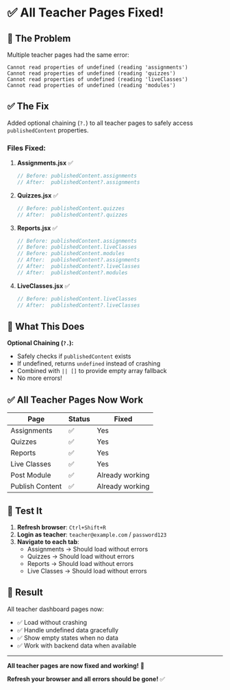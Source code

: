 # ✅ All Teacher Pages Fixed!

## 🐛 The Problem

Multiple teacher pages had the same error:
```
Cannot read properties of undefined (reading 'assignments')
Cannot read properties of undefined (reading 'quizzes')
Cannot read properties of undefined (reading 'liveClasses')
Cannot read properties of undefined (reading 'modules')
```

## ✅ The Fix

Added optional chaining (`?.`) to all teacher pages to safely access `publishedContent` properties.

### Files Fixed:

1. **Assignments.jsx** ✅
   ```javascript
   // Before: publishedContent.assignments
   // After:  publishedContent?.assignments
   ```

2. **Quizzes.jsx** ✅
   ```javascript
   // Before: publishedContent.quizzes
   // After:  publishedContent?.quizzes
   ```

3. **Reports.jsx** ✅
   ```javascript
   // Before: publishedContent.assignments
   // Before: publishedContent.liveClasses
   // Before: publishedContent.modules
   // After:  publishedContent?.assignments
   // After:  publishedContent?.liveClasses
   // After:  publishedContent?.modules
   ```

4. **LiveClasses.jsx** ✅
   ```javascript
   // Before: publishedContent.liveClasses
   // After:  publishedContent?.liveClasses
   ```

## 🎯 What This Does

**Optional Chaining (`?.`):**
- Safely checks if `publishedContent` exists
- If undefined, returns `undefined` instead of crashing
- Combined with `|| []` to provide empty array fallback
- No more errors!

## ✅ All Teacher Pages Now Work

| Page | Status | Fixed |
|------|--------|-------|
| Assignments | ✅ | Yes |
| Quizzes | ✅ | Yes |
| Reports | ✅ | Yes |
| Live Classes | ✅ | Yes |
| Post Module | ✅ | Already working |
| Publish Content | ✅ | Already working |

## 🧪 Test It

1. **Refresh browser**: `Ctrl+Shift+R`
2. **Login as teacher**: `teacher@example.com` / `password123`
3. **Navigate to each tab**:
   - Assignments → Should load without errors
   - Quizzes → Should load without errors
   - Reports → Should load without errors
   - Live Classes → Should load without errors

## 🎉 Result

All teacher dashboard pages now:
- ✅ Load without crashing
- ✅ Handle undefined data gracefully
- ✅ Show empty states when no data
- ✅ Work with backend data when available

---

**All teacher pages are now fixed and working!** 🚀

**Refresh your browser and all errors should be gone!** ✅
